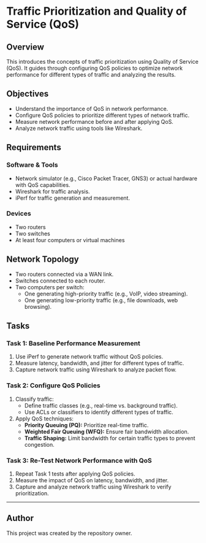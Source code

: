 # Traffic Prioritization and Quality of Service (QoS)

## Overview
This introduces the concepts of traffic prioritization using Quality of Service (QoS). It guides through configuring QoS policies to optimize network performance for different types of traffic and analyzing the results.

## Objectives
- Understand the importance of QoS in network performance.
- Configure QoS policies to prioritize different types of network traffic.
- Measure network performance before and after applying QoS.
- Analyze network traffic using tools like Wireshark.

## Requirements
### Software & Tools
- Network simulator (e.g., Cisco Packet Tracer, GNS3) or actual hardware with QoS capabilities.
- Wireshark for traffic analysis.
- iPerf for traffic generation and measurement.

### Devices
- Two routers
- Two switches
- At least four computers or virtual machines

## Network Topology
- Two routers connected via a WAN link.
- Switches connected to each router.
- Two computers per switch:
  - One generating high-priority traffic (e.g., VoIP, video streaming).
  - One generating low-priority traffic (e.g., file downloads, web browsing).

## Tasks
### Task 1: Baseline Performance Measurement
1. Use iPerf to generate network traffic without QoS policies.
2. Measure latency, bandwidth, and jitter for different types of traffic.
3. Capture network traffic using Wireshark to analyze packet flow.

### Task 2: Configure QoS Policies
1. Classify traffic:
   - Define traffic classes (e.g., real-time vs. background traffic).
   - Use ACLs or classifiers to identify different types of traffic.
2. Apply QoS techniques:
   - **Priority Queuing (PQ):** Prioritize real-time traffic.
   - **Weighted Fair Queuing (WFQ):** Ensure fair bandwidth allocation.
   - **Traffic Shaping:** Limit bandwidth for certain traffic types to prevent congestion.

### Task 3: Re-Test Network Performance with QoS
1. Repeat Task 1 tests after applying QoS policies.
2. Measure the impact of QoS on latency, bandwidth, and jitter.
3. Capture and analyze network traffic using Wireshark to verify prioritization.

---

## Author
This project was created by the repository owner.
